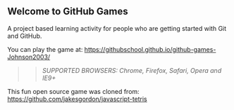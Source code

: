 ## Welcome to GitHub Games

A project based learning activity for people who are getting started with Git and GitHub.

You can play the game at: https://githubschool.github.io/github-games-Johnson2003/

>> _*SUPPORTED BROWSERS*: Chrome, Firefox, Safari, Opera and IE9+_

This fun open source game was cloned from: https://github.com/jakesgordon/javascript-tetris
